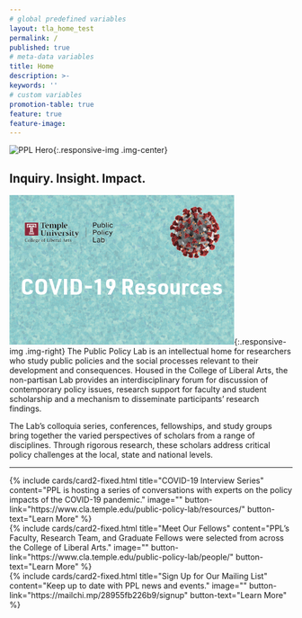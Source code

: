 ```yaml
---
# global predefined variables
layout: tla_home_test
permalink: /
published: true
# meta-data variables
title: Home
description: >-
keywords: ''
# custom variables
promotion-table: true
feature: true
feature-image:
---
```

![PPL Hero]({{site.baseurl}}/media/2020pplherocropped1.png){:.responsive-img .img-center}
## Inquiry. Insight. Impact.
[![PPL COVID]( https://github.com/TULiberalArts/Public-Policy-Lab/blob/master/media/updatedpplcovid.png)](https://www.cla.temple.edu/public-policy-lab/resources/){:.responsive-img .img-right}
The Public Policy Lab is an intellectual home for researchers who study public policies and the social processes relevant to their development and consequences. Housed in the College of Liberal Arts, the non-partisan Lab provides an interdisciplinary forum for discussion of contemporary policy issues, research support for faculty and student scholarship and a mechanism to disseminate participants’ research findings.

The Lab’s colloquia series, conferences, fellowships, and study groups bring together the varied perspectives of scholars from a range of disciplines. Through rigorous research, these scholars address critical policy challenges at the local, state and national levels.

___


<div class="row row-wide">
  <div class="col m12 l4">{% include cards/card2-fixed.html
    title="COVID-19 Interview Series"
    content="PPL is hosting a series of conversations with experts on the policy impacts of the COVID-19 pandemic."
    image=""
    button-link="https://www.cla.temple.edu/public-policy-lab/resources/"
    button-text="Learn More" %}
  </div>
  <div class="row row-wide">
    <div class="col m12 l4">{% include cards/card2-fixed.html
      title="Meet Our Fellows"
      content="PPL’s Faculty, Research Team, and Graduate Fellows were selected from across the College of Liberal Arts."
      image=""
      button-link="https://www.cla.temple.edu/public-policy-lab/people/"
      button-text="Learn More" %}
    </div>
    <div class="row row-wide">
      <div class="col m12 l4">{% include cards/card2-fixed.html
        title="Sign Up for Our Mailing List"
        content="Keep up to date with PPL news and events."
        image=""
        button-link="https://mailchi.mp/28955fb226b9/signup"
        button-text="Learn More" %}
      </div>
</div>
